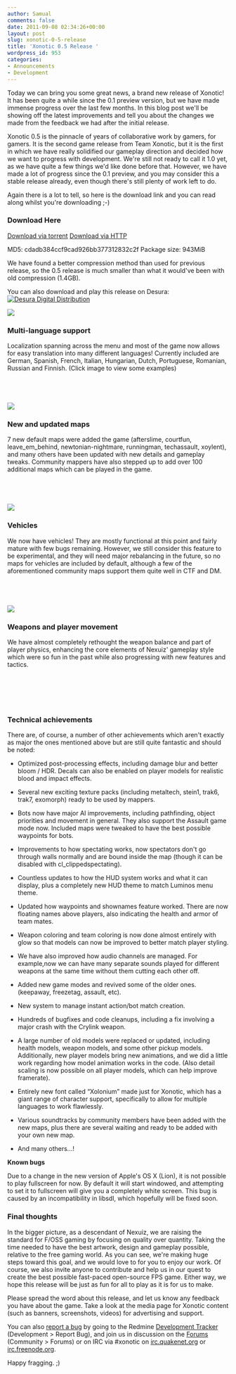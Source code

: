 ```yaml
---
author: Samual
comments: false
date: 2011-09-08 02:34:26+00:00
layout: post
slug: xonotic-0-5-release
title: 'Xonotic 0.5 Release '
wordpress_id: 953
categories:
- Announcements
- Development
---
```


Today we can bring you some great news, a brand new release of Xonotic! It has been quite a while since the 0.1 preview version, but we have made immense progress over the last few months. In this blog post we'll be showing off the latest improvements and tell you about the changes we made from the feedback we had after the initial release.

Xonotic 0.5 is the pinnacle of years of collaborative work by gamers, for gamers. It is the second game release from Team Xonotic, but it is the first in which we have really solidified our gameplay direction and decided how we want to progress with development. We're still not ready to call it 1.0 yet, as we have quite a few things we'd like done before that. However, we have made a lot of progress since the 0.1 preview, and you may consider this a stable release already, even though there's still plenty of work left to do.

Again there is a lot to tell, so here is the download link and you can read along whilst you're downloading ;-)

### Download Here

[Download via torrent](http://dl.xonotic.org/xonotic-0.5.0.zip.torrent)
[Download via HTTP](http://dl.xonotic.org/xonotic-0.5.0.zip)

MD5: cdadb384ccf9cad926bb377312832c2f
Package size: 943MiB

We have found a better compression method than used for previous release, so the 0.5 release is much smaller than what it would've been with old compression (1.4GB).

You can also download and play this release on Desura:
[![Desura Digital Distribution](http://button.desura.com/play/outline/games/12648.png)](http://www.desura.com/games/xonotic)

[![](http://www.xonotic.org/m/uploads/2011/09/english-200x200.jpg)](http://www.xonotic.org/m/uploads/2011/09/english.jpg)[](http://www.xonotic.org/m/uploads/2011/09/german.jpg)[](http://www.xonotic.org/m/uploads/2011/09/russian.jpg)

### Multi-language support

Localization spanning across the menu and most of the game now allows for easy translation into many different languages! Currently included are German, Spanish, French, Italian, Hungarian, Dutch, Portuguese, Romanian, Russian and Finnish. (Click image to view some examples)

`
`

`
`

[![](http://www.xonotic.org/m/uploads/2011/09/afterslime-1-200x200.jpg)](http://www.xonotic.org/m/uploads/2011/09/afterslime-1.jpg)[](http://www.xonotic.org/m/uploads/2011/09/courtfun-3.jpg)[](http://www.xonotic.org/m/uploads/2011/09/leave-em-behind-1.jpg)[](http://www.xonotic.org/m/uploads/2011/09/newtonian-nightmare-1.jpg)[](http://www.xonotic.org/m/uploads/2011/09/runningman-2.jpg)[](http://www.xonotic.org/m/uploads/2011/09/techassault-1.jpg)[](http://www.xonotic.org/m/uploads/2011/09/xoylent-1.jpg)

### New and updated maps

7 new default maps were added the game (afterslime, courtfun, leave_em_behind, newtonian-nightmare, runningman, techassault, xoylent), and many others have been updated with new details and gameplay tweaks. Community mappers have also stepped up to add over 100 additional maps which can be played in the game.

`
`

`
`

[![](http://www.xonotic.org/m/uploads/2011/09/xonotic000962-200x200.jpg)](http://www.xonotic.org/m/uploads/2011/09/xonotic000962.jpg)[](http://www.xonotic.org/m/uploads/2011/09/xonotic000963.jpg)[](http://www.xonotic.org/m/uploads/2011/09/xonotic000964.jpg)

### Vehicles

We now have vehicles! They are mostly functional at this point and fairly mature with few bugs remaining. However, we still consider this feature to be experimental, and they will need major rebalancing in the future, so no maps for vehicles are included by default, although a few of the aforementioned community maps support them quite well in CTF and DM.

`
`

`
`

[![](http://www.xonotic.org/m/uploads/2011/09/xonotic000966-200x200.jpg)](http://www.xonotic.org/m/uploads/2011/09/xonotic000966.jpg)

### Weapons and player movement

We have almost completely rethought the weapon balance and part of player physics, enhancing the core elements of Nexuiz' gameplay style which were so fun in the past while also progressing with new features and tactics.

`
`

`
`

`
`

### Technical achievements

There are, of course, a number of other achievements which aren't exactly as major the ones mentioned above but are still quite fantastic and should be noted:

	
  * Optimized post-processing effects, including damage blur and better bloom / HDR. Decals can also be enabled on player models for realistic blood and impact effects.

	
  * Several new exciting texture packs (including metaltech, stein1, trak6, trak7, exomorph) ready to be used by mappers.

	
  * Bots now have major AI improvements, including pathfinding, object priorities and movement in general. They also support the Assault game mode now. Included maps were tweaked to have the best possible waypoints for bots.

	
  * Improvements to how spectating works, now spectators don't go through walls normally and are bound inside the map (though it can be disabled with cl_clippedspectating).

	
  * Countless updates to how the HUD system works and what it can display, plus a completely new HUD theme to match Luminos menu theme.

	
  * Updated how waypoints and shownames feature worked. There are now floating names above players, also indicating the health and armor of team mates.

	
  * Weapon coloring and team coloring is now done almost entirely with glow so that models can now be improved to better match player styling.

	
  * We have also improved how audio channels are managed. For example,now we can have many separate sounds played for different weapons at the same time without them cutting each other off.

	
  * Added new game modes and revived some of the older ones. (keepaway, freezetag, assault, etc).

	
  * New system to manage instant action/bot match creation.

	
  * Hundreds of bugfixes and code cleanups, including a fix involving a major crash with the Crylink weapon.

	
  * A large number of old models were replaced or updated, including health models, weapon models, and some other pickup models.  Additionally, new player models bring new animations, and we did a little work regarding how model animation works in the code. (Also detail scaling is now possible on all player models, which can help improve framerate).

	
  * Entirely new font called “Xolonium” made just for Xonotic, which has a giant range of character support, specifically to allow for multiple languages to work flawlessly.

	
  * Various soundtracks by community members have been added with the new maps, plus there are several waiting and ready to be added with your own new map.

	
  * And many others...!

**Known bugs**

Due to a change in the new version of Apple's OS X (Lion), it is not possible to play fullscreen for now. By default it will start windowed, and attempting to set it to fullscreen will give you a completely white screen. This bug is caused by an incompatibility in libsdl, which hopefully will be fixed soon.

### Final thoughts

In the bigger picture, as a descendant of Nexuiz, we are raising the standard for F/OSS gaming by focusing on quality over quantity. Taking the time needed to have the best artwork, design and gameplay possible, relative to the free gaming world. As you can see, we're making huge steps toward this goal, and we would love to for you to enjoy our work. Of course, we also invite anyone to contribute and help us in our quest to create the best possible fast-paced open-source FPS game. Either way, we hope this release will be just as fun for all to play as it is for us to make.

Please spread the word about this release, and let us know any feedback you have about the game. Take a look at the media page for Xonotic content (such as banners, screenshots, videos) for advertising and support.

You can also [report a bug](http://dev.xonotic.org/projects/xonotic/issues/new) by going to the Redmine [Development Tracker](http://dev.xonotic.org) (Development > Report Bug), and join us in discussion on the [Forums](http://forums.xonotic.org) (Community > Forums) or on IRC via #xonotic on [irc.quakenet.org](irc://irc.quakenet.org/xonotic) or [irc.freenode.org](irc://irc.freenode.org/xonotic).

Happy fragging. ;)
